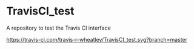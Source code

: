 # TravisCI_test
A repository to test the Travis CI interface

https://travis-ci.com/travis-r-wheatley/TravisCI_test.svg?branch=master


